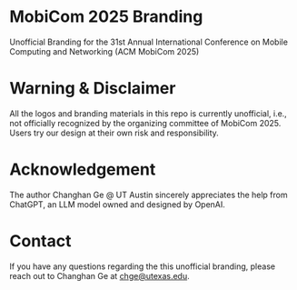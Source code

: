 # MobiCom 2025 Branding
Unofficial Branding for the 31st Annual International Conference on Mobile Computing and Networking (ACM MobiCom 2025)

# Warning & Disclaimer
All the logos and branding materials in this repo is currently unofficial, i.e., not officially recognized by the organizing committee of MobiCom 2025. Users try our design at their own risk and responsibility.

# Acknowledgement
The author Changhan Ge @ UT Austin sincerely appreciates the help from ChatGPT, an LLM model owned and designed by OpenAI.

# Contact
If you have any questions regarding the this unofficial branding, please reach out to Changhan Ge at chge@utexas.edu.
